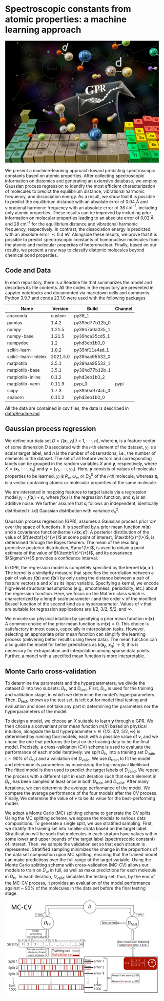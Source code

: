 # Spectroscopic constants from atomic properties: a machine learning approach
![Alt text](https://github.com/Mahmoud-Ibrahim-Mamrstein/Spectroscopic-constants-from-atomic-properties/blob/f9e2af4f2267a6294878909900b4c210f42e0df3/Art%20work.jpg)

We present a machine-learning approach toward predicting spectroscopic constants based on atomic properties. After collecting spectroscopic information on diatomics and generating an extensive database, we employ Gaussian process regression to identify the most efficient characterization of molecules to predict the equilibrium distance, vibrational harmonic frequency, and dissociation energy. As a result, we show that it is possible to predict the equilibrium distance with an absolute error of 0.04 Å and vibrational harmonic frequency with an absolute error of 36 $\text{cm}^{-1}$, including only atomic properties. These results can be improved by including prior information on molecular properties leading to an absolute error of 0.02 Å and 28 $\text{cm}^{-1}$ for the equilibrium distance and vibrational harmonic frequency, respectively. In contrast, the dissociation energy is predicted with an absolute error $\lesssim 0.4$ eV. Alongside these results, we prove that it is possible to predict spectroscopic constants of homonuclear molecules from the atomic and molecular properties of heteronuclear. Finally, based on our results, we present a new way to classify diatomic molecules beyond chemical bond properties.

## Code and Data 
In each repository, there is a Readme file that summarizes the model and describes its file contents. All the codes in the repository are presented in Jupyter notebooks and documented via markdown cells and comments. Python 3.9.7 and conda 23.1.0 were used with the following packages

Name|                  Version|                  Build|                  Channel|
--------|               --------|                --------|              --------|
anaconda|                  custom|                   py39_1|                    | 
pandas|                    1.4.2|            py39hd77b12b_0|                    |
numpy|                     1.21.5|           py39h7a0a035_1|
numpy-base|                1.21.5|           py39hca35cd5_1|                    |
numpydoc|                  1.2|                pyhd3eb1b0_0|
scikit-learn|              1.0.2|            py39hf11a4ad_1|                    |
scikit-learn-intelex|      2021.5.0|         py39haa95532_0|
matplotlib|                3.5.1|            py39haa95532_1|                    |
matplotlib-base|           3.5.1|            py39hd77b12b_1|                    |
matplotlib-inline|         0.1.2|              pyhd3eb1b0_2|                    |
matplotlib-venn|           0.11.9|                   pypi_0|    pypi|
scipy|                     1.7.3|            py39h0a974cb_0|                    |
seaborn|                   0.11.2|             pyhd3eb1b0_0|                    |

All the data are contained in csv files, the data is described in [data/Readme.md](https://github.com/Mahmoud-Ibrahim-Mamrstein/Spectroscopic-constants-from-atomic-properties/blob/03d76f1438373fbb8f8a21b718b0947ffcfbd3b5/data/Readme.md) 
## Gaussian process regression
We define our data set $D=\{(\textbf{x}_i,y_i)|i=1,\cdot\cdot\cdot,n\}$, where $\textbf{x}_i$ is a feature vector of some dimension $D$ associated with the $i$-th element of the dataset, $y_i$ is a scalar target label, and $n$ is the number of observations, i.e., the number of elements in the dataset. The set of all feature vectors and corresponding labels can be grouped in the random variables $X$ and $\textbf{y}$, respectively, where $X=(\textbf{x}_1,\cdot\cdot\cdot,\textbf{x}_n)$ and $\textbf{y}=(y_1,\cdot\cdot\cdot,y_n)$. Here, $\textbf{y}$ consists of values of molecular properties to be learned. $y_i$ is $R_e$, $\omega_e$, or $D_0^0$ of the $i$-th molecule, whereas $\textbf{x}_i$ is a vector containing atomic or molecular properties of the same molecule.

We are interested in mapping features to target labels via a regression model $y_i=f(\textbf{x}_i)+\varepsilon_i$, where $f(\textbf{x}_i)$ is the regression function, and $\varepsilon_i$ is an additive noise. We further assume that $\varepsilon_i$ follows an independent, identically distributed (i.i.d) Gaussian distribution with variance $\sigma_n^2$.

Gaussian process regression (GPR), assumes a Gaussian process prior $\mathcal{GP}$ over the space of functions. It is specified by a prior mean function $m(\textbf{x})$ and a covariance function(kernel) $k(\textbf{x},\textbf{x}')$. A posterior distribution of the value of $f(\textbf{x}^{\*})$ at some point of interest, $\textbf{x}^{\*}$, is determined through the Bayes theorem. The mean of the resulting predictive posterior distribution, $\mu^{\*}$, is used to obtain a point estimate of the value of $f(\textbf{x}^{\*})$, and its covariance $\Sigma^{\*}$ provides a confidence interval.  

In GPR, the regression model is completely specified by the kernel $k(\textbf{x},\textbf{x}')$.  The kernel is a similarity measure that specifies the correlation between a pair of values $f(\textbf{x})$ and $f(\textbf{x}')$ by only using the distance between a pair of feature vectors $\textbf{x}$ and $\textbf{x}'$ as its input variable. Specifying a kernel, we encode high-level structural assumptions (e.g., smoothness, periodicity, etc.) about the regression function. Here, we focus on the Mat\'ern class which is characterized by a length scale parameter $l$ and the order $\nu$ of the modified Bessel function of the second kind as a hyperparameter. Values of $\nu$  that are suitable for regression applications are 1/2, 3/2, 5/2, and $\infty$.

We encode our physical intuition by specifying a prior mean function $m(\textbf{x})$. A common choice of the prior mean function is $m(\textbf{x})=0$. This choice is satisfactory in most cases, especially in interpolation tasks. However, selecting an appropriate prior mean function can simplify the learning process (delivering better results using fewer data). The mean function can also guide the model for better predictions as $k(\textbf{x}_p,\textbf{x}_q) \rightarrow 0$; this is necessary for extrapolation and interpolation among sparse data points. Further, a model with a specified mean function is more interpretable.

## Monte Carlo cross-validation

To determine the parameters and the hyperparameters, we divide the dataset $D$ into two subsets: $D_{\text{tv}}$ and $D_{\text{test}}$. First, $D_{\text{tv}}$ is used for the training and validation stage, in which we determine the model's hyperparameters. Then, $D_{\text{test}}$, known as the test set, is left out for model final testing and evaluation and does not take any part in determining the parameters nor the hyperparameters of the model. 

To design a model, we choose an $X$ suitable to learn $\textbf{y}$ through a GPR. We then choose a convenient prior mean function $m(X)$ based on physical intuition, alongside the last hyperparameter $\nu \in \{ 1/2,3/2,5/2,\infty \}$ is determined by running four models, each with a possible value of $\nu$, and we chose the one that performs the best on the training data to be the final model. Precisely, a cross-validation (CV) scheme is used to evaluate the performance of each model iteratively: we split $D_{\text{tv}}$ into a training set $D_{\text{train}}$ ($\sim 90 \%$ of $D_{\text{tv}}$) and a validation set $D_{\text{valid}}$. We use $D_{\text{train}}$ to fit the model and determine its parameters by maximizing the log-marginal likelihood. The fitted model is then used to predict the target labels of $D_{\text{valid}}$. We repeat the process with a different split in each iteration such that each element in $D_{\text{tv}}$ has been sampled at least once in both $D_{\text{train}}$ and $D_{\text{valid}}$. After many iterations, we can determine the average performance of the model. We compare the average performance of the four models after the CV process. Finally, We determine the value of $\nu$ to be its value for the best-performing model. 

We adopt a Monte Carlo (MC) splitting scheme to generate the CV splits. Using the MC splitting scheme, we expose the models to various data compositions. To generate a single split, we use stratified sampling. First, we stratify the training set into smaller strata based on the target label. Stratification will be such that molecules in each stratum have values within some lower and upper bounds of the target label (spectroscopic constant) of interest. Then, we sample the validation set so that each stratum is represented. Stratified sampling minimizes the change in the proportions of the data set composition upon MC splitting, ensuring that the trained model can make predictions over the full range of the target variable. Using the Monte Carlo splitting scheme with cross-validation (MC-CV) allows our models to train on $D_{\text{tv}}$ in full, as well as make predictions for each molecule in $D_{\text{tv}}$. In each iteration, $D_{\text{valid}}$ simulates the testing set; thus, by the end of the MC-CV process, it provides an evaluation of the model performance against ~ 90% of the molecules in the data set before the final testing stage. 

![Alt text](https://github.com/Mahmoud-Ibrahim-Mamrstein/Spectroscopic-constants-from-atomic-properties/blob/62b29764facc0fae2687daa4800a927e7ef57a21/MCCV.svg)
